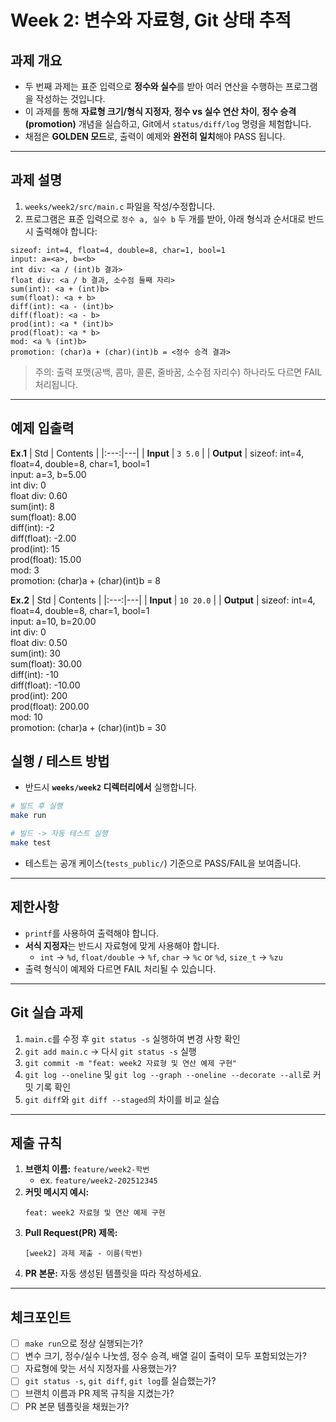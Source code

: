 # **Week 2: 변수와 자료형, Git 상태 추적**
## **과제 개요**
- 두 번째 과제는 표준 입력으로 **정수와 실수**를 받아 여러 연산을 수행하는 프로그램을 작성하는 것입니다.
- 이 과제를 통해 **자료형 크기/형식 지정자**, **정수 vs 실수 연산 차이**, **정수 승격(promotion)** 개념을 실습하고, Git에서 `status/diff/log` 명령을 체험합니다.
- 채점은 **GOLDEN 모드**로, 출력이 예제와 **완전히 일치**해야 PASS 됩니다.

---

## **과제 설명**
1. `weeks/week2/src/main.c` 파일을 작성/수정합니다.
2. 프로그램은 표준 입력으로 `정수 a, 실수 b` 두 개를 받아, 아래 형식과 순서대로 반드시 출력해야 합니다:
```
sizeof: int=4, float=4, double=8, char=1, bool=1
input: a=<a>, b=<b>
int div: <a / (int)b 결과>
float div: <a / b 결과, 소수점 둘째 자리>
sum(int): <a + (int)b>
sum(float): <a + b>
diff(int): <a - (int)b>
diff(float): <a - b>
prod(int): <a * (int)b>
prod(float): <a * b>
mod: <a % (int)b>
promotion: (char)a + (char)(int)b = <정수 승격 결과>
```
> 주의: 출력 포맷(공백, 콤마, 콜론, 줄바꿈, 소수점 자리수) 하나라도 다르면 FAIL 처리됩니다.

---

## **예제 입출력**

**Ex.1**
| Std | Contents |
|:---:|---|
| **Input** | `3 5.0` |
| **Output** | sizeof: int=4, float=4, double=8, char=1, bool=1 <br> input: a=3, b=5.00 <br> int div: 0 <br> float div: 0.60 <br> sum(int): 8 <br> sum(float): 8.00 <br> diff(int): -2 <br> diff(float): -2.00 <br> prod(int): 15 <br> prod(float): 15.00 <br> mod: 3 <br> promotion: (char)a + (char)(int)b = 8


**Ex.2**
| Std | Contents |
|:---:|---|
| **Input** | `10 20.0` |
| **Output** | sizeof: int=4, float=4, double=8, char=1, bool=1 <br> input: a=10, b=20.00 <br> int div: 0 <br> float div: 0.50 <br> sum(int): 30 <br> sum(float): 30.00 <br> diff(int): -10 <br> diff(float): -10.00 <br> prod(int): 200 <br> prod(float): 200.00 <br> mod: 10 <br> promotion: (char)a + (char)(int)b = 30

## **실행 / 테스트 방법**
- 반드시 **`weeks/week2` 디렉터리에서** 실행합니다.

```bash
# 빌드 후 실행
make run

# 빌드 -> 자동 테스트 실행
make test
```

- 테스트는 공개 케이스(`tests_public/`) 기준으로 PASS/FAIL을 보여줍니다.

---

## **제한사항**

- `printf`를 사용하여 출력해야 합니다.
- **서식 지정자**는 반드시 자료형에 맞게 사용해야 합니다.
  - `int` → `%d`, `float/double` → `%f`, `char` → `%c` or `%d`, `size_t` → `%zu`
- 출력 형식이 예제와 다르면 FAIL 처리될 수 있습니다.

---

## **Git 실습 과제**

1. `main.c`를 수정 후 `git status -s` 실행하여 변경 사항 확인
2. `git add main.c` → 다시 `git status -s` 실행
3. `git commit -m "feat: week2 자료형 및 연산 예제 구현"`
4. `git log --oneline` 및 `git log --graph --oneline --decorate --all`로 커밋 기록 확인
5. `git diff`와 `git diff --staged`의 차이를 비교 실습

---

## **제출 규칙**

1. **브랜치 이름:** `feature/week2-학번`
    - ex. `feature/week2-202512345`
2. **커밋 메시지 예시:**
    ```
    feat: week2 자료형 및 연산 예제 구현
    ```
3. **Pull Request(PR) 제목:**
    ```
    [week2] 과제 제출 - 이름(학번)
    ```
4. **PR 본문:** 자동 생성된 템플릿을 따라 작성하세요.

---

## **체크포인트**

* [ ] `make run`으로 정상 실행되는가?
* [ ] 변수 크기, 정수/실수 나눗셈, 정수 승격, 배열 길이 출력이 모두 포함되었는가?
* [ ] 자료형에 맞는 서식 지정자를 사용했는가?
* [ ] `git status -s`, `git diff`, `git log`를 실습했는가?
* [ ] 브랜치 이름과 PR 제목 규칙을 지켰는가?
* [ ] PR 본문 템플릿을 채웠는가?